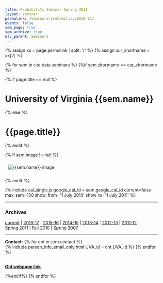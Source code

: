 ```yaml
---
title: Probability Seminar Spring 2011
layout: seminar
permalink: /seminars/probability/2010-11/
events: false
sem_page: true
sem_archive: true
nav_parent: Seminars
---
```


{% assign xx = page.permalink | split: '/' %}
{% assign cur_shortname = xx[2] %}

{% for sem in site.data.seminars %}
{%if sem.shortname == cur_shortname %}

{% if page.title == null %}
  <h1 class="mt-2 mb-4">University of Virginia {{sem.name}}</h1>
{% else %}
  <h1 class="mt-2 mb-4">{{page.title}}</h1>
{% endif %}

{% if sem.image != null %}
  <div class="row">
    <div class="col-md-3">
      <img src="{{ sem.image | replace: '__SITE_URL__', site.url }}" style="max-width:100%;max-height:400px;height:auto;width:auto;padding:10px" alt="{{sem.name}} image" title="{{sem.name}} image"/>
    </div>
  </div><br>
{% endif %}

{% include cal_single.js google_cal_id = sem.google_cal_id current=false max_sem=100
show_from='1 July 2010'
show_to='1 July 2011' %}


<hr />
<h3 class="mb-3">Archives</h3>


<p><a href="/seminars/probability/">current</a> | <a href="/seminars/probability/2016-17/">2016-17</a> |
    <a href="/seminars/probability/2015-16/">2015-16</a> |
    <a href="/seminars/probability/2014-15/">2014-15</a> |
    <a href="/seminars/probability/2013-14/">2013-14</a> |
    <a href="/seminars/probability/2012-13/">2012-13</a> |
    <a href="/seminars/probability/2011-12/">2011-12</a> <br />
    <a href="/seminars/probability/2010-11/">Spring 2011</a> |
    <a href="/seminars/probability/Fall2010/">Fall 2010</a> |
    <a href="/seminars/probability/Spring2007/">Spring 2007</a></p>

---

**Contact:** {% for cnt in sem.contact %}<br />{% include person_info_email_only.html UVA_id = cnt.UVA_id %} {% endfor %}

<br>**[Old webpage link]({{sem.webpage}})**

{%endif%}
{% endfor %}

